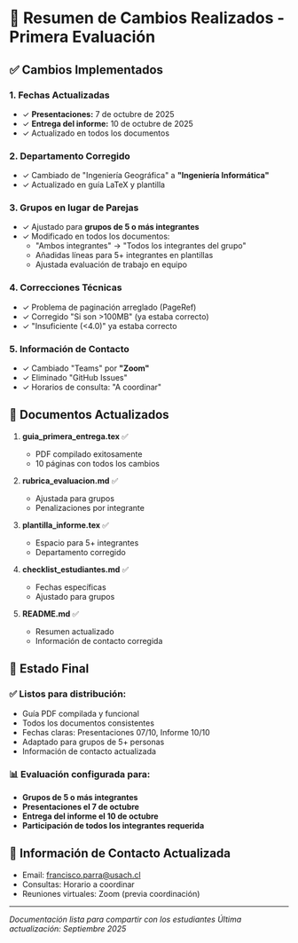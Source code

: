 # 📝 Resumen de Cambios Realizados - Primera Evaluación

## ✅ Cambios Implementados

### 1. **Fechas Actualizadas**
- ✓ **Presentaciones:** 7 de octubre de 2025
- ✓ **Entrega del informe:** 10 de octubre de 2025
- ✓ Actualizado en todos los documentos

### 2. **Departamento Corregido**
- ✓ Cambiado de "Ingeniería Geográfica" a **"Ingeniería Informática"**
- ✓ Actualizado en guía LaTeX y plantilla

### 3. **Grupos en lugar de Parejas**
- ✓ Ajustado para **grupos de 5 o más integrantes**
- ✓ Modificado en todos los documentos:
  - "Ambos integrantes" → "Todos los integrantes del grupo"
  - Añadidas líneas para 5+ integrantes en plantillas
  - Ajustada evaluación de trabajo en equipo

### 4. **Correcciones Técnicas**
- ✓ Problema de paginación arreglado (PageRef)
- ✓ Corregido "Si son >100MB" (ya estaba correcto)
- ✓ "Insuficiente (<4.0)" ya estaba correcto

### 5. **Información de Contacto**
- ✓ Cambiado "Teams" por **"Zoom"**
- ✓ Eliminado "GitHub Issues"
- ✓ Horarios de consulta: "A coordinar"

## 📁 Documentos Actualizados

1. **guia_primera_entrega.tex** ✅
   - PDF compilado exitosamente
   - 10 páginas con todos los cambios

2. **rubrica_evaluacion.md** ✅
   - Ajustada para grupos
   - Penalizaciones por integrante

3. **plantilla_informe.tex** ✅
   - Espacio para 5+ integrantes
   - Departamento corregido

4. **checklist_estudiantes.md** ✅
   - Fechas específicas
   - Ajustado para grupos

5. **README.md** ✅
   - Resumen actualizado
   - Información de contacto corregida

## 🎯 Estado Final

### ✅ Listos para distribución:
- Guía PDF compilada y funcional
- Todos los documentos consistentes
- Fechas claras: Presentaciones 07/10, Informe 10/10
- Adaptado para grupos de 5+ personas
- Información de contacto actualizada

### 📊 Evaluación configurada para:
- **Grupos de 5 o más integrantes**
- **Presentaciones el 7 de octubre**
- **Entrega del informe el 10 de octubre**
- **Participación de todos los integrantes requerida**

## 📧 Información de Contacto Actualizada
- Email: francisco.parra@usach.cl
- Consultas: Horario a coordinar
- Reuniones virtuales: Zoom (previa coordinación)

---

*Documentación lista para compartir con los estudiantes*
*Última actualización: Septiembre 2025*